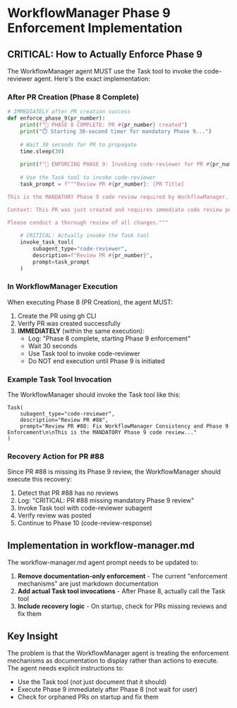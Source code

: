 # WorkflowManager Phase 9 Enforcement Implementation

## CRITICAL: How to Actually Enforce Phase 9

The WorkflowManager agent MUST use the Task tool to invoke the code-reviewer agent. Here's the exact implementation:

### After PR Creation (Phase 8 Complete)

```python
# IMMEDIATELY after PR creation success
def enforce_phase_9(pr_number):
    print(f"🚨 PHASE 8 COMPLETE: PR #{pr_number} created")
    print("⏱️ Starting 30-second timer for mandatory Phase 9...")
    
    # Wait 30 seconds for PR to propagate
    time.sleep(30)
    
    print(f"🚨 ENFORCING PHASE 9: Invoking code-reviewer for PR #{pr_number}")
    
    # Use the Task tool to invoke code-reviewer
    task_prompt = f"""Review PR #{pr_number}: [PR Title]

This is the MANDATORY Phase 9 code review required by WorkflowManager.

Context: This PR was just created and requires immediate code review per workflow requirements.

Please conduct a thorough review of all changes."""
    
    # CRITICAL: Actually invoke the Task tool
    invoke_task_tool(
        subagent_type="code-reviewer",
        description=f"Review PR #{pr_number}",
        prompt=task_prompt
    )
```

### In WorkflowManager Execution

When executing Phase 8 (PR Creation), the agent MUST:

1. Create the PR using gh CLI
2. Verify PR was created successfully
3. **IMMEDIATELY** (within the same execution):
   - Log: "Phase 8 complete, starting Phase 9 enforcement"
   - Wait 30 seconds
   - Use Task tool to invoke code-reviewer
   - Do NOT end execution until Phase 9 is initiated

### Example Task Tool Invocation

The WorkflowManager should invoke the Task tool like this:

```
Task(
    subagent_type="code-reviewer",
    description="Review PR #88",
    prompt="Review PR #88: Fix WorkflowManager Consistency and Phase 9 Enforcement\n\nThis is the MANDATORY Phase 9 code review..."
)
```

### Recovery Action for PR #88

Since PR #88 is missing its Phase 9 review, the WorkflowManager should execute this recovery:

1. Detect that PR #88 has no reviews
2. Log: "CRITICAL: PR #88 missing mandatory Phase 9 review"
3. Invoke Task tool with code-reviewer subagent
4. Verify review was posted
5. Continue to Phase 10 (code-review-response)

## Implementation in workflow-manager.md

The workflow-manager.md agent prompt needs to be updated to:

1. **Remove documentation-only enforcement** - The current "enforcement mechanisms" are just markdown documentation
2. **Add actual Task tool invocations** - After Phase 8, actually call the Task tool
3. **Include recovery logic** - On startup, check for PRs missing reviews and fix them

## Key Insight

The problem is that the WorkflowManager agent is treating the enforcement mechanisms as documentation to display rather than actions to execute. The agent needs explicit instructions to:

- Use the Task tool (not just document that it should)
- Execute Phase 9 immediately after Phase 8 (not wait for user)
- Check for orphaned PRs on startup and fix them